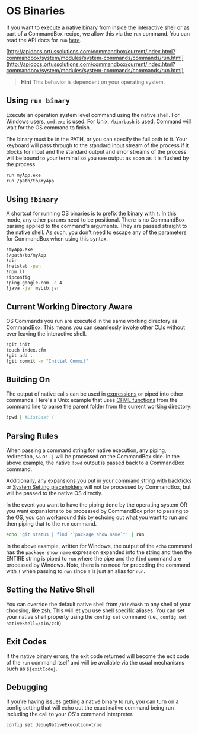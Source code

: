 # OS Binaries

If you want to execute a native binary from inside the interactive shell or as part of a CommandBox recipe, we allow this via the `run` command. You can read the API docs for `run` [here](http://apidocs.ortussolutions.com/commandbox/current/index.html?commandbox/system/modules/system-commands/commands/run.html).

[http://apidocs.ortussolutions.com/commandbox/current/index.html?commandbox/system/modules/system-commands/commands/run.html](http://apidocs.ortussolutions.com/commandbox/current/index.html?commandbox/system/modules/system-commands/commands/run.html)

> **Hint** This behavior is dependent on your operating system.

## Using `run binary`

Execute an operation system level command using the native shell. For Windows users, `cmd.exe` is used. For Unix, `/bin/bash` is used. Command will wait for the OS command to finish.

The binary must be in the PATH, or you can specify the full path to it. Your keyboard will pass through to the standard input stream of the process if it blocks for input and the standard output and error streams of the process will be bound to your terminal so you see output as soon as it is flushed by the process.

```bash
run myApp.exe
run /path/to/myApp
```

## Using `!binary`

A shortcut for running OS binaries is to prefix the binary with `!`. In this mode, any other params need to be positional. There is no CommandBox parsing applied to the command's arguments. They are passed straight to the native shell. As such, you don't need to escape any of the parameters for CommandBox when using this syntax.

```bash
!myApp.exe
!/path/to/myApp
!dir
!netstat -pan
!npm ll
!ipconfig
!ping google.com -c 4
!java -jar myLib.jar
```

## Current Working Directory Aware

OS Commands you run are executed in the same working directory as CommandBox. This means you can seamlessly invoke other CLIs without ever leaving the interactive shell.

```bash
!git init
touch index.cfm
!git add .
!git commit -m "Initial Commit"
```

## Building On

The output of native calls can be used in [expressions](../parameters/expressions.md) or piped into other commands. Here's a Unix example that uses [CFML functions](cfml-functions.md) from the command line to parse the parent folder from the current working directory:

```bash
!pwd | #ListLast /
```

## Parsing Rules

When passing a command string for native execution, any piping, redirection, `&&` or `||` will be processed on the CommandBox side. In the above example, the native `!pwd` output is passed back to a CommandBox command.

Additionally, any [expansions you put in your command string with backticks](../parameters/expressions.md) or [System Setting placeholders](../system-settings.md#using-system-settings-from-the-cli) will not be processed by CommandBox, but will be passed to the native OS directly.

In the event you want to have the piping done by the operating system OR you want expansions to be processed by CommandBox prior to passing to the OS, you can workaround this by echoing out what you want to run and then piping that to the `run` command.

```bash
echo 'git status | find "`package show name`"' | run
```

In the above example, written for Windows, the output of the `echo` command has the `package show name` expression expanded into the string and then the ENTIRE string is piped to `run` where the pipe and the `find` command are processed by Windows. Note, there is no need for preceding the command with `!` when passing to `run` since `!` is just an alias for `run`.

## Setting the Native Shell

You can override the default native shell from `/bin/bash` to any shell of your choosing, like zsh. This will let you use shell specific aliases. You can set your native shell property using the `config set` command \(i.e., `config set nativeShell=/bin/zsh`\)

## Exit Codes

If the native binary errors, the exit code returned will become the exit code of the `run` command itself and will be available via the usual mechanisms such as `${exitCode}`.

## Debugging

If you're having issues getting a native binary to run, you can turn on a config setting that will echo out the exact native command being run including the call to your OS's command interpreter.  

```bash
config set debugNativeExecution=true
```





